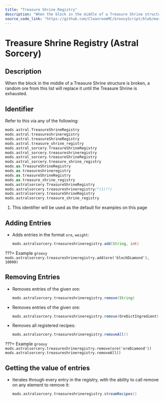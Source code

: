 ```yaml
---
title: "Treasure Shrine Registry"
description: "When the block in the middle of a Treasure Shrine structure is broken, a random ore from this list will replace it until the Treasure Shrine is exhausted."
source_code_link: "https://github.com/CleanroomMC/GroovyScript/blob/master/src/main/java/com/cleanroommc/groovyscript/compat/mods/astralsorcery/OreChance.java"
---
```


# Treasure Shrine Registry (Astral Sorcery)

## Description

When the block in the middle of a Treasure Shrine structure is broken, a random ore from this list will replace it until the Treasure Shrine is exhausted.

## Identifier

Refer to this via any of the following:

```groovy hl_lines="14"
mods.astral.TreasureShrineRegistry
mods.astral.treasureshrineregistry
mods.astral.treasureShrineRegistry
mods.astral.treasure_shrine_registry
mods.astral_sorcery.TreasureShrineRegistry
mods.astral_sorcery.treasureshrineregistry
mods.astral_sorcery.treasureShrineRegistry
mods.astral_sorcery.treasure_shrine_registry
mods.as.TreasureShrineRegistry
mods.as.treasureshrineregistry
mods.as.treasureShrineRegistry
mods.as.treasure_shrine_registry
mods.astralsorcery.TreasureShrineRegistry
mods.astralsorcery.treasureshrineregistry/*(1)!*/
mods.astralsorcery.treasureShrineRegistry
mods.astralsorcery.treasure_shrine_registry
```

1. This identifier will be used as the default for examples on this page

## Adding Entries

- Adds entries in the format `ore`, `weight`:

    ```groovy
    mods.astralsorcery.treasureshrineregistry.add(String, int)
    ```

???+ Example
    ```groovy
    mods.astralsorcery.treasureshrineregistry.add(ore('blockDiamond'), 10000)
    ```

## Removing Entries

- Removes entries of the given ore:

    ```groovy
    mods.astralsorcery.treasureshrineregistry.remove(String)
    ```

- Removes entries of the given ore:

    ```groovy
    mods.astralsorcery.treasureshrineregistry.remove(OreDictIngredient)
    ```

- Removes all registered recipes:

    ```groovy
    mods.astralsorcery.treasureshrineregistry.removeAll()
    ```

???+ Example
    ```groovy
    mods.astralsorcery.treasureshrineregistry.remove(ore('oreDiamond'))
    mods.astralsorcery.treasureshrineregistry.removeAll()
    ```

## Getting the value of entries

- Iterates through every entry in the registry, with the ability to call remove on any element to remove it:

    ```groovy
    mods.astralsorcery.treasureshrineregistry.streamRecipes()
    ```
